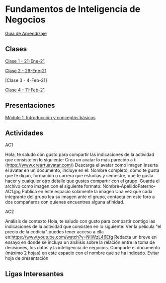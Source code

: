 
# Fundamentos de Inteligencia de Negocios
[Guía de Aprendizaje](https://github.com/mosesmarin/Maestria-Ciencia-de-datos-e-inteligencia-de-negocios/blob/master/Fundamentos-de-Inteligencia-de-Negocios/presentaciones/DAT510-FUNDAMENTOS%20DE%20IN-GUIA%20DE%20APRENDIZAJE.pdf)


## Clases
[Clase 1 - 21-Ene-21](https://youtu.be/iUd9lsDdH8M)

[Clase 2 - 28-Ene-21](https://youtu.be/cqQBqjEpBak)

[Clase 3 - 4-Feb-21]

[Clase 4 - 11-Feb-21](https://youtu.be/0UE07ryspiw)

## Presentaciones
[Módulo 1. Introducción y conceptos básicos](https://github.com/mosesmarin/Maestria-Ciencia-de-datos-e-inteligencia-de-negocios/blob/master/Fundamentos-de-Inteligencia-de-Negocios/presentaciones/DAT%20510-UNIDAD%20I%20PRIMAVERA%202021.pdf)

## Actividades

AC1

Hola, te saludo con gusto para compartir las indicaciones de la actividad que consiste en lo siguiente:
Crea un avatar lo más parecido a ti (https://www.creartuavatar.com/)
Descarga el avatar como imagen
Inserta el avatar en un documento, incluye en el: Nombre completo, cómo te gusta que te digan, formación o carrera que estudias y semestre, que te gusta hacer y cualquier otro detalle que gustes compartir con el grupo.
Guarda el archivo como imagen con el siguiente formato: Nombre-ApellidoPaterno-AC1.jpg
Publica en este espacio solamente la imagen
Una vez que cada integrante del grupo lea su imagen ante el grupo,
contacta en este foro a dos compañeros con quienes encuentres alguna afinidad.

AC2

Análisis de contexto
Hola, te saludo con gusto para compartir contigo las indicaciones de la actividad que consisten en lo siguiente:
Ver la película "el precio de la codicia" puedes tener acceso a ella en:https://www.youtube.com/watch?v=NlIWzL46Efg
Redacta un breve en ensayo en donde se incluya un análisis sobre la relación entre la toma de decisiones, los datos y la inteligencia de negocios.
Comparte el documento (máximo 2 hojas) en este espacio con el nombre que se ha indicado.
Evitar hoja de presentación


## Ligas Interesantes




